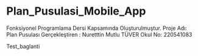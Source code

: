 # Plan_Pusulasi_Mobile_App
Fonksiyonel Programlama Dersi Kapsamında Oluşturulmuştur.
Proje Adı: Plan Pusulası
Gerçekleştiren : Nuretttin Mutlu TÜVER
Okul No: 220541083


Test_baglanti
